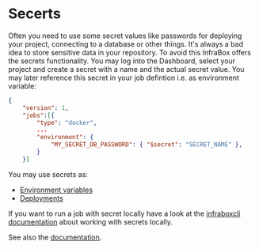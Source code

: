 Secerts
=======

Often you need to use some secret values like passwords for deploying your project, connecting to a database or other things. It's always a bad idea to store sensitive data in your repository. To avoid this InfraBox offers the secrets functionality. You may log into the Dashboard, select your project and create a secret with a name and the actual secret value. You may later reference this secret in your job defintion i.e. as environment variable:

```json
{
    "version": 1,
    "jobs":[{
        "type": "docker",
        ...
        "environment": {
            "MY_SECRET_DB_PASSWORD": { "$secret": "SECRET_NAME" },
        }
    }]
```

You may use secrets as:

- [Environment variables](/environment_variables)
- [Deployments](/deployments)

If you want to run a job with secret locally have a look at the [infraboxcli documentation]() about working with secrets locally.

See also the [documentation](https://infrabox.ninja/docs/).
